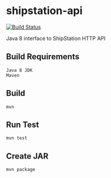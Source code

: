 # shipstation-api
[![Build Status](https://travis-ci.org/hurdad/shipstation-api.svg?branch=master)](https://travis-ci.org/hurdad/shipstation-api)

Java 8 interface to ShipStation HTTP API

## Build Requirements
```
Java 8 JDK
Maven
```

## Build
```
mvn
```

## Run Test
```
mvn test
```

## Create JAR
```
mvn package
```
